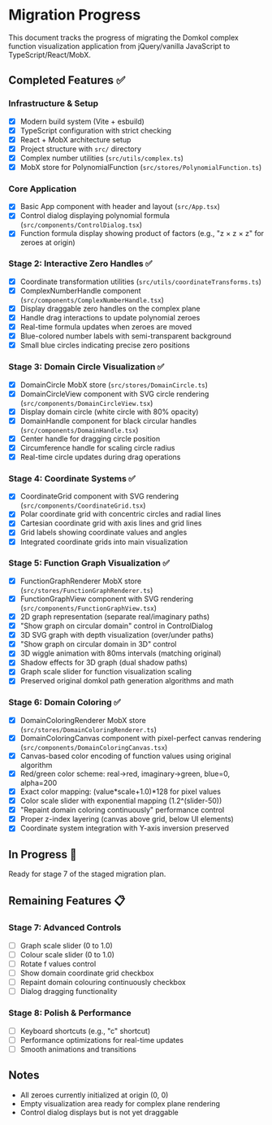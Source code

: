 # Migration Progress

This document tracks the progress of migrating the Domkol complex function visualization application from jQuery/vanilla JavaScript to TypeScript/React/MobX.

## Completed Features ✅

### Infrastructure & Setup
- [x] Modern build system (Vite + esbuild)
- [x] TypeScript configuration with strict checking
- [x] React + MobX architecture setup
- [x] Project structure with `src/` directory
- [x] Complex number utilities (`src/utils/complex.ts`)
- [x] MobX store for PolynomialFunction (`src/stores/PolynomialFunction.ts`)

### Core Application
- [x] Basic App component with header and layout (`src/App.tsx`)
- [x] Control dialog displaying polynomial formula (`src/components/ControlDialog.tsx`)
- [x] Function formula display showing product of factors (e.g., "z × z × z" for zeroes at origin)

### Stage 2: Interactive Zero Handles ✅
- [x] Coordinate transformation utilities (`src/utils/coordinateTransforms.ts`)
- [x] ComplexNumberHandle component (`src/components/ComplexNumberHandle.tsx`)
- [x] Display draggable zero handles on the complex plane
- [x] Handle drag interactions to update polynomial zeroes
- [x] Real-time formula updates when zeroes are moved
- [x] Blue-colored number labels with semi-transparent background
- [x] Small blue circles indicating precise zero positions

### Stage 3: Domain Circle Visualization ✅
- [x] DomainCircle MobX store (`src/stores/DomainCircle.ts`)
- [x] DomainCircleView component with SVG circle rendering (`src/components/DomainCircleView.tsx`)
- [x] Display domain circle (white circle with 80% opacity)
- [x] DomainHandle component for black circular handles (`src/components/DomainHandle.tsx`)
- [x] Center handle for dragging circle position
- [x] Circumference handle for scaling circle radius
- [x] Real-time circle updates during drag operations

### Stage 4: Coordinate Systems ✅
- [x] CoordinateGrid component with SVG rendering (`src/components/CoordinateGrid.tsx`)
- [x] Polar coordinate grid with concentric circles and radial lines
- [x] Cartesian coordinate grid with axis lines and grid lines
- [x] Grid labels showing coordinate values and angles
- [x] Integrated coordinate grids into main visualization

### Stage 5: Function Graph Visualization ✅
- [x] FunctionGraphRenderer MobX store (`src/stores/FunctionGraphRenderer.ts`)
- [x] FunctionGraphView component with SVG rendering (`src/components/FunctionGraphView.tsx`)
- [x] 2D graph representation (separate real/imaginary paths)
- [x] "Show graph on circular domain" control in ControlDialog
- [x] 3D SVG graph with depth visualization (over/under paths)
- [x] "Show graph on circular domain in 3D" control
- [x] 3D wiggle animation with 80ms intervals (matching original)
- [x] Shadow effects for 3D graph (dual shadow paths)
- [x] Graph scale slider for function visualization scaling
- [x] Preserved original domkol path generation algorithms and math

### Stage 6: Domain Coloring ✅
- [x] DomainColoringRenderer MobX store (`src/stores/DomainColoringRenderer.ts`)
- [x] DomainColoringCanvas component with pixel-perfect canvas rendering (`src/components/DomainColoringCanvas.tsx`)
- [x] Canvas-based color encoding of function values using original algorithm
- [x] Red/green color scheme: real→red, imaginary→green, blue=0, alpha=200
- [x] Exact color mapping: (value*scale+1.0)*128 for pixel values
- [x] Color scale slider with exponential mapping (1.2^(slider-50))
- [x] "Repaint domain coloring continuously" performance control
- [x] Proper z-index layering (canvas above grid, below UI elements)
- [x] Coordinate system integration with Y-axis inversion preserved

## In Progress 🚧

Ready for stage 7 of the staged migration plan.

## Remaining Features 📋

### Stage 7: Advanced Controls
- [ ] Graph scale slider (0 to 1.0)
- [ ] Colour scale slider (0 to 1.0) 
- [ ] Rotate f values control
- [ ] Show domain coordinate grid checkbox
- [ ] Repaint domain colouring continuously checkbox
- [ ] Dialog dragging functionality

### Stage 8: Polish & Performance
- [ ] Keyboard shortcuts (e.g., "c" shortcut)
- [ ] Performance optimizations for real-time updates
- [ ] Smooth animations and transitions

## Notes

- All zeroes currently initialized at origin (0, 0)
- Empty visualization area ready for complex plane rendering
- Control dialog displays but is not yet draggable